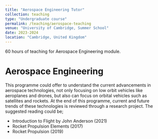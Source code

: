 ```yaml
---
title: "Aerospace Engineering Tutor"
collection: teaching
type: "Undergraduate course"
permalink: /teaching/aerospace-teaching
venue: "University of Cambridge, Summer School"
date: 2023-2024
location: "Cambridge, United Kingdom"
---
```


60 hours of teaching for Aerospace Engineering module.

Aerospace Engineering
======

This programme could offer to understand the current advancements in aerospace technologies, not only focusing on low orbit vehicles like aeroplanes and drones, but also can focus on orbital vehicles such as satellites and rockets. At the end of this programme, current and future trends of these technologies is reviewed through a research project. The suggested reading could be;

* Introduction to Flight by John Anderson (2021)  
* Rocket Propulsion Elements (2017)
* Rocket Propulsion (2019) 

